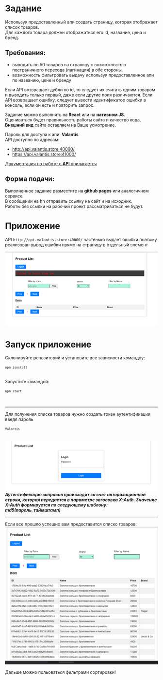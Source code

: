 # Задание

Используя предоставленный апи создать страницу, которая отображает список товаров.  
Для каждого товара должен отображаться его id, название, цена и бренд.

## Требования:
* выводить по 50 товаров на страницу с возможностью постраничного перехода (пагинация) в обе стороны.
* возможность фильтровать выдачу используя предоставленное апи по названию, цене и бренду

Если API возвращает дубли по id, то следует их считать одним товаром и выводить только первый, даже если другие поля различаются.
Если API возвращает ошибку, следует вывести идентификатор ошибки в консоль, если он есть и повторить запрос.

Задание можно выполнять на **React** или на **нативном JS**.  
Оцениваться будет правильность работы сайта и качество кода.  
**Внешний вид** сайта оставляем на Ваше усмотрение.

Пароль для доступа к апи: **Valantis**  
API доступно по адресам:  
* http://api.valantis.store:40000/
* https://api.valantis.store:41000/  


[Документация по работе с **API** прилагается](https://github.com/ValantisJewelry/TestTaskValantis/blob/main/API.md)


## Форма подачи:
Выполненное задание разместите на **github pages** или аналогичном сервисе.  
В сообщении на hh отправить ссылку на сайт и на исходник.  
Работы без ссылки на рабочий проект рассматриваться не будут.

# Приложение 

API `http://api.valantis.store:40000/` частенько выдает ошибки поэтому реализован вывод ошибки прямо на страницу в отдельный элемент

![Ошибка](./img/error.png)

# Запуск приложение
Склонируйте репозиторий и установите все зависиости командоу: <pre><code>`npm isnstall`</code></pre><br>
Запустите командой: <pre><code>`npm start`</code></pre><br>
<hr>

Для получения списка товаров нужно создать токен аутентификации введя пароль <pre><code>`Valantis`</code></pre><br>
![Ошибка](./img/auth.png)
***Аутентификация запросов происходит за счет авторизационной строки, которая передается в параметре заголовка X-Auth. Значение X-Auth формируется по следующему шаблону: md5(пароль_таймштамп)*** <br>
<hr>

Если все прошло успешно вам предоставится списко товаров:
![Ошибка](./img/ok.png)

Дальше можно польоваться фильтрами сортировки! 